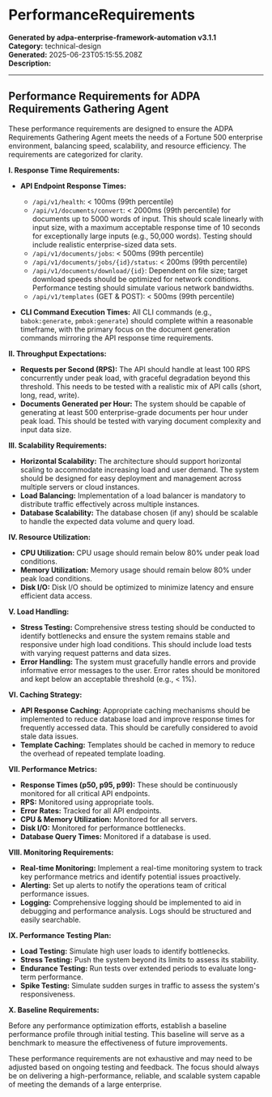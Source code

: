 # PerformanceRequirements

**Generated by adpa-enterprise-framework-automation v3.1.1**  
**Category:** technical-design  
**Generated:** 2025-06-23T05:15:55.208Z  
**Description:** 

---

## Performance Requirements for ADPA Requirements Gathering Agent

These performance requirements are designed to ensure the ADPA Requirements Gathering Agent meets the needs of a Fortune 500 enterprise environment, balancing speed, scalability, and resource efficiency.  The requirements are categorized for clarity.

**I. Response Time Requirements:**

* **API Endpoint Response Times:**
    * `/api/v1/health`: < 100ms (99th percentile)
    * `/api/v1/documents/convert`: < 2000ms (99th percentile) for documents up to 5000 words of input.  This should scale linearly with input size, with a maximum acceptable response time of 10 seconds for exceptionally large inputs (e.g., 50,000 words).  Testing should include realistic enterprise-sized data sets.
    * `/api/v1/documents/jobs`: < 500ms (99th percentile)
    * `/api/v1/documents/jobs/{id}/status`: < 200ms (99th percentile)
    * `/api/v1/documents/download/{id}`:  Dependent on file size; target download speeds should be optimized for network conditions.  Performance testing should simulate various network bandwidths.
    * `/api/v1/templates` (GET & POST): < 500ms (99th percentile)


* **CLI Command Execution Times:**  All CLI commands (e.g., `babok:generate`, `pmbok:generate`) should complete within a reasonable timeframe, with the primary focus on the document generation commands mirroring the API response time requirements.


**II. Throughput Expectations:**

* **Requests per Second (RPS):** The API should handle at least 100 RPS concurrently under peak load, with graceful degradation beyond this threshold.  This needs to be tested with a realistic mix of API calls (short, long, read, write).
* **Documents Generated per Hour:** The system should be capable of generating at least 500 enterprise-grade documents per hour under peak load.  This should be tested with varying document complexity and input data size.

**III. Scalability Requirements:**

* **Horizontal Scalability:** The architecture should support horizontal scaling to accommodate increasing load and user demand.  The system should be designed for easy deployment and management across multiple servers or cloud instances.
* **Load Balancing:**  Implementation of a load balancer is mandatory to distribute traffic effectively across multiple instances.
* **Database Scalability:** The database chosen (if any) should be scalable to handle the expected data volume and query load.


**IV. Resource Utilization:**

* **CPU Utilization:**  CPU usage should remain below 80% under peak load conditions.
* **Memory Utilization:** Memory usage should remain below 80% under peak load conditions.
* **Disk I/O:** Disk I/O should be optimized to minimize latency and ensure efficient data access.


**V. Load Handling:**

* **Stress Testing:**  Comprehensive stress testing should be conducted to identify bottlenecks and ensure the system remains stable and responsive under high load conditions.  This should include load tests with varying request patterns and data sizes.
* **Error Handling:**  The system must gracefully handle errors and provide informative error messages to the user.  Error rates should be monitored and kept below an acceptable threshold (e.g., < 1%).


**VI. Caching Strategy:**

* **API Response Caching:**  Appropriate caching mechanisms should be implemented to reduce database load and improve response times for frequently accessed data.  This should be carefully considered to avoid stale data issues.
* **Template Caching:**  Templates should be cached in memory to reduce the overhead of repeated template loading.


**VII. Performance Metrics:**

* **Response Times (p50, p95, p99):**  These should be continuously monitored for all critical API endpoints.
* **RPS:**  Monitored using appropriate tools.
* **Error Rates:**  Tracked for all API endpoints.
* **CPU & Memory Utilization:**  Monitored for all servers.
* **Disk I/O:**  Monitored for performance bottlenecks.
* **Database Query Times:**  Monitored if a database is used.


**VIII. Monitoring Requirements:**

* **Real-time Monitoring:**  Implement a real-time monitoring system to track key performance metrics and identify potential issues proactively.
* **Alerting:**  Set up alerts to notify the operations team of critical performance issues.
* **Logging:**  Comprehensive logging should be implemented to aid in debugging and performance analysis.  Logs should be structured and easily searchable.


**IX. Performance Testing Plan:**

* **Load Testing:**  Simulate high user loads to identify bottlenecks.
* **Stress Testing:**  Push the system beyond its limits to assess its stability.
* **Endurance Testing:**  Run tests over extended periods to evaluate long-term performance.
* **Spike Testing:**  Simulate sudden surges in traffic to assess the system's responsiveness.


**X. Baseline Requirements:**

Before any performance optimization efforts, establish a baseline performance profile through initial testing.  This baseline will serve as a benchmark to measure the effectiveness of future improvements.


These performance requirements are not exhaustive and may need to be adjusted based on ongoing testing and feedback.  The focus should always be on delivering a high-performance, reliable, and scalable system capable of meeting the demands of a large enterprise.
